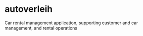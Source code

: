 # autoverleih
Car rental management application, supporting customer and car management, and rental operations
